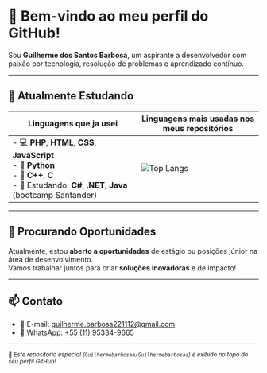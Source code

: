 # 👋 Bem-vindo ao meu perfil do GitHub!

Sou **Guilherme dos Santos Barbosa**, um aspirante a desenvolvedor com paixão por tecnologia, resolução de problemas e aprendizado contínuo.

---

## 🌱 Atualmente Estudando

| Linguagens que ja usei                                          | Linguagens mais usadas nos meus repositórios                         |
|--------------------------------------------------------------------|----------------------------------------------------------------------|
| - 💻 **PHP**, **HTML**, **CSS**, **JavaScript** <br> - 🐍 **Python** <br> - 🧠 **C++**, **C** <br> - 🔧 Estudando: **C#**, **.NET**, **Java** (bootcamp Santander) | ![Top Langs](https://github-readme-stats.vercel.app/api/top-langs/?username=Guilhermebarbosaa&layout=compact&langs_count=10&theme=radical) |

---

## 💼 Procurando Oportunidades

Atualmente, estou **aberto a oportunidades** de estágio ou posições júnior na área de desenvolvimento.  
Vamos trabalhar juntos para criar **soluções inovadoras** e de impacto!

---

## 📫 Contato

- 📧 E-mail: [guilherme.barbosa221112@gmail.com](mailto:guilherme.barbosa221112@gmail.com)  
- 📱 WhatsApp: [+55 (11) 95334-9665](https://wa.me/5511953349665)

---

<sub>📌 _Este repositório especial (`Guilhermebarbosaa/Guilhermebarbosaa`) é exibido no topo do seu perfil GitHub!_</sub>
